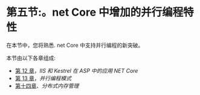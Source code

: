 # 第五节:。net Core 中增加的并行编程特性

在本节中，您将熟悉. net Core 中支持并行编程的新突破。

本节由以下各章组成:

*   [第 12 章](12.html)，*IIS 和 Kestrel 在 ASP 中的应用 NET Core*
*   [第 13 章](13.html)，*并行编程模式*
*   [第十四章](14.html)、*分布式内存管理*